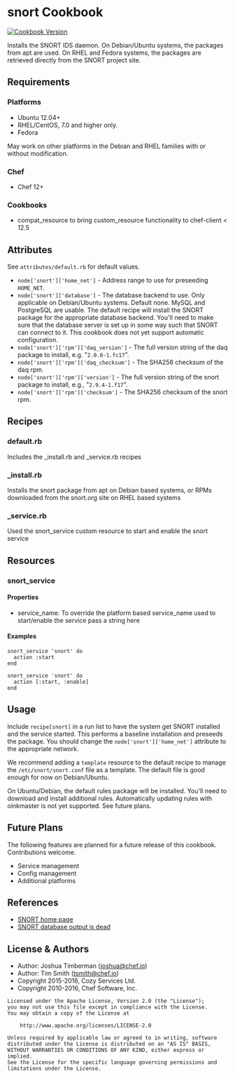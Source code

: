 # snort Cookbook

[![Cookbook Version](https://img.shields.io/cookbook/v/snort.svg)](https://supermarket.chef.io/cookbooks/snort)

Installs the SNORT IDS daemon. On Debian/Ubuntu systems, the packages from apt are used. On RHEL and Fedora systems, the packages are retrieved directly from the SNORT project site.

## Requirements

### Platforms

- Ubuntu 12.04+
- RHEL/CentOS, 7.0 and higher only.
- Fedora

May work on other platforms in the Debian and RHEL families with or without modification.

### Chef

- Chef 12+

### Cookbooks

- compat_resource to bring custom_resource functionality to chef-client < 12.5

## Attributes

See `attributes/default.rb` for default values.

- `node['snort']['home_net']` - Address range to use for preseeding `HOME_NET`.
- `node['snort']['database']` - The database backend to use. Only applicable on Debian/Ubuntu systems. Default none. MySQL and PostgreSQL are usable. The default recipe will install the SNORT package for the appropriate database backend. You'll need to make sure that the database server is set up in some way such that SNORT can connect to it. This cookbook does not yet support automatic configuration.
- `node['snort']['rpm']['daq_version']` - The full version string of the daq package to install, e.g. "`2.0.0-1.fc17`".
- `node['snort']['rpm']['daq_checksum']` - The SHA256 checksum of the daq rpm.
- `node['snort']['rpm']['version']` - The full version string of the snort package to install, e.g., "`2.9.4-1.f17`".
- `node['snort']['rpm']['checksum']` - The SHA256 checksum of the snort rpm.

## Recipes

### default.rb

Includes the _install.rb and _service.rb recipes

### _install.rb

Installs the snort package from apt on Debian based systems, or RPMs downloaded from the snort.org site on RHEL based systems

### _service.rb

Used the snort_service custom resource to start and enable the snort service

## Resources

### snort_service

#### Properties

- service_name: To override the platform based service_name used to start/enable the service pass a string here

#### Examples

```
snort_service 'snort' do
  action :start
end
```

```
snort_service 'snort' do
  action [:start, :enable]
end
```

## Usage

Include `recipe[snort]` in a run list to have the system get SNORT installed and the service started. This performs a baseline installation and preseeds the package. You should change the `node['snort']['home_net']` attribute to the appropriate network.

We recommend adding a `template` resource to the default recipe to manage the `/etc/snort/snort.conf` file as a template. The default file is good enough for now on Debian/Ubuntu.

On Ubuntu/Debian, the default rules package will be installed. You'll need to download and install additional rules. Automatically updating rules with oinkmaster is not yet supported. See future plans.

## Future Plans

The following features are planned for a future release of this cookbook. Contributions welcome.

- Service management
- Config management
- Additional platforms

## References

- [SNORT home page](http://www.snort.org)
- [SNORT database output is dead](http://blog.snort.org/2012/07/database-output-is-dead-rip.html)

## License & Authors

- Author: Joshua Timberman ([joshua@chef.io](mailto:joshua@chef.io))
- Author: Tim Smith ([tsmith@chef.io](mailto:tsmith@chef.io))
- Copyright 2015-2016, Cozy Services Ltd.
- Copyright 2010-2016, Chef Software, Inc.

```
Licensed under the Apache License, Version 2.0 (the "License");
you may not use this file except in compliance with the License.
You may obtain a copy of the License at

    http://www.apache.org/licenses/LICENSE-2.0

Unless required by applicable law or agreed to in writing, software
distributed under the License is distributed on an "AS IS" BASIS,
WITHOUT WARRANTIES OR CONDITIONS OF ANY KIND, either express or implied.
See the License for the specific language governing permissions and
limitations under the License.
```
